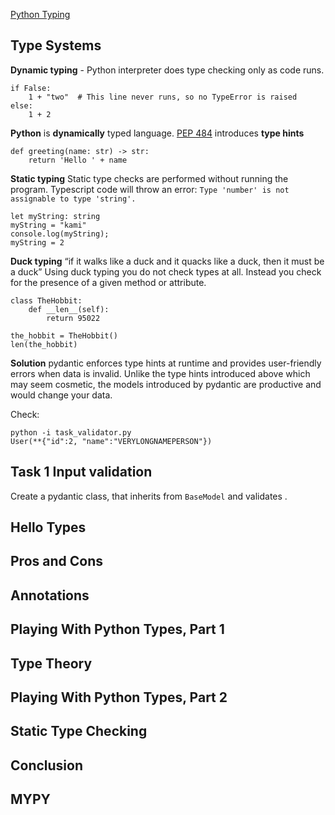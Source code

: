 [Python Typing](https://realpython.com/python-type-checking/)

## Type Systems

**Dynamic typing** - Python interpreter does type checking only as code runs.
```
if False:
    1 + "two"  # This line never runs, so no TypeError is raised
else:
    1 + 2
```

**Python** is **dynamically** typed language.
[PEP 484](https://peps.python.org/pep-0484/) introduces **type hints**

```
def greeting(name: str) -> str:
    return 'Hello ' + name
```

**Static typing**
Static type checks are performed without running the program.
Typescript code will throw an error: `Type 'number' is not assignable to type 'string'.`

```
let myString: string
myString = "kami"
console.log(myString);
myString = 2
```

**Duck typing**
“if it walks like a duck and it quacks like a duck, then it must be a duck”
Using duck typing you do not check types at all. Instead you check for the presence of a given method or attribute.

```
class TheHobbit:
    def __len__(self):
        return 95022

the_hobbit = TheHobbit()
len(the_hobbit)
```
**Solution**
pydantic enforces type hints at runtime and provides user-friendly errors when data is invalid. Unlike the type hints introduced above which may seem cosmetic, the models introduced by pydantic are productive and would change your data.

Check:
```
python -i task_validator.py
User(**{"id":2, "name":"VERYLONGNAMEPERSON"})
```

## Task 1 Input validation
Create a pydantic class, that inherits from `BaseModel` and validates .

## Hello Types
## Pros and Cons
## Annotations
## Playing With Python Types, Part 1
## Type Theory
## Playing With Python Types, Part 2
## Static Type Checking
## Conclusion
## MYPY